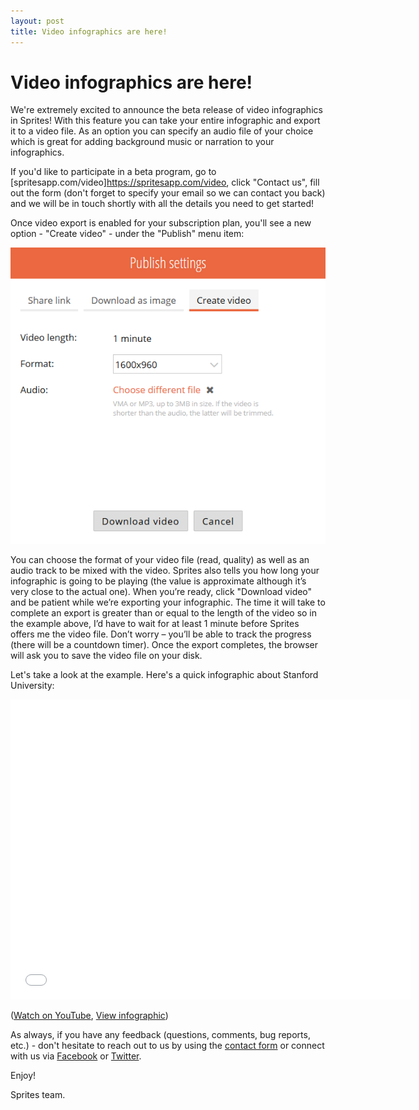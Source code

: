 ```yaml
---
layout: post
title: Video infographics are here!
---
```


# Video infographics are here!

We're extremely excited to announce the beta release of video infographics in Sprites! With this feature you can take your entire infographic and export it to a video file. As an option you can specify an audio file of your choice which is great for adding background music or narration to your infographics.

If you'd like to participate in a beta program, go to [spritesapp.com/video]https://spritesapp.com/video, click "Contact us", fill out the form (don't forget to specify your email so we can contact you back) and we will be in touch shortly with all the details you need to get started!

Once video export is enabled for your subscription plan, you'll see a new option - "Create video" - under the "Publish" menu item:

![Create video](/assets/img/posts/video-export-dialog.png "Create video")

You can choose the format of your video file (read, quality) as well as an audio track to be mixed with the video. Sprites also tells you how long your infographic is going to be playing (the value is approximate although it’s very close to the actual one). When you’re ready, click "Download video" and be patient while we’re exporting your infographic. The time it will take to complete an export is greater than or equal to the length of the video so in the example above, I’d have to wait for at least 1 minute before Sprites offers me the video file. Don’t worry – you’ll be able to track the progress (there will be a countdown timer). Once the export completes, the browser will ask you to save the video file on your disk.

Let's take a look at the example. Here's a quick infographic about Stanford University:

<iframe width="640" height="480" src="//www.youtube.com/embed/aYLAg78qunY" frameborder="0" allowfullscreen></iframe>

([Watch on YouTube](https://www.youtube.com/watch?v=aYLAg78qunY), [View infographic](https://spritesapp.com/edit/12621))

As always, if you have any feedback (questions, comments, bug reports, etc.) - don't hesitate to reach out to us by using the [contact form](https://spritesapp.com/contact) or connect with us via [Facebook](https://facebook.com/spritesapp) or [Twitter](https://twitter.com/spritesapp).

Enjoy!

Sprites team.
